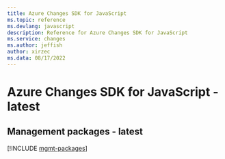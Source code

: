 ```yaml
---
title: Azure Changes SDK for JavaScript
ms.topic: reference
ms.devlang: javascript
description: Reference for Azure Changes SDK for JavaScript
ms.service: changes
ms.author: jeffish
author: xirzec
ms.data: 08/17/2022
---
```

# Azure Changes SDK for JavaScript - latest

## Management packages - latest
[!INCLUDE [mgmt-packages](changes-mgmt-index.md)]